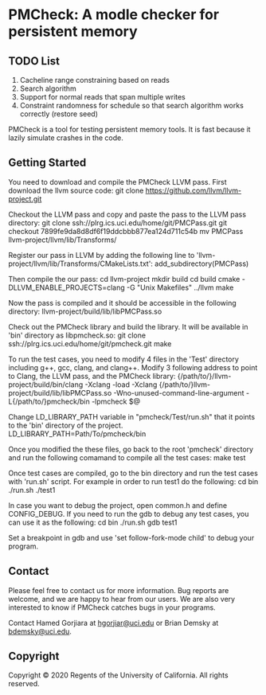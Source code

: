 PMCheck: A modle checker for persistent memory
=====================================================

TODO List
---------

1) Cacheline range constraining based on reads
2) Search algorithm
3) Support for normal reads that span multiple writes
4) Constraint randomness for schedule so that search algorithm works correctly (restore seed)


PMCheck is a tool for testing persistent memory tools. It is fast because it lazily simulate crashes in the code. 

Getting Started
---------------

You need to download and compile the PMCheck LLVM pass. First download the llvm source code:
    git clone https://github.com/llvm/llvm-project.git

Checkout the LLVM pass and copy and paste the pass to the LLVM pass directory:
    git clone ssh://plrg.ics.uci.edu/home/git/PMCPass.git
    git checkout 7899fe9da8d8df6f19ddcbbb877ea124d711c54b
    mv PMCPass llvm-project/llvm/lib/Transforms/

Register our pass in LLVM by adding the following line to 'llvm-project/llvm/lib/Transforms/CMakeLists.txt':
    add_subdirectory(PMCPass)
    
Then compile the our pass:
    cd llvm-project
    mkdir build
    cd build
    cmake -DLLVM_ENABLE_PROJECTS=clang -G "Unix Makefiles" ../llvm
    make

Now the pass is compiled and it should be accessible in the following directory:
    llvm-project/build/lib/libPMCPass.so

Check out the PMCheck library and build the library. It will be available in 'bin' directory as libpmcheck.so:
    git clone ssh://plrg.ics.uci.edu/home/git/pmcheck.git
    make

To run the test cases, you need to modify 4 files in the 'Test' directory including g++, gcc, clang, and clang++. Modify 3 following address to 
point to Clang, the LLVM pass, and the PMCheck library:
    {/path/to/}/llvm-project/build/bin/clang -Xclang -load -Xclang {/path/to/}llvm-project/build/lib/libPMCPass.so -Wno-unused-command-line-argument -L{/path/to/}pmcheck/bin -lpmcheck $@

Change LD_LIBRARY_PATH variable in "pmcheck/Test/run.sh" that it points to the 'bin' directory of the project.
    LD_LIBRARY_PATH=Path/To/pmcheck/bin
    
Once you modified the these files, go back to the root 'pmcheck' directory and run the following comamand to compile all the test cases:
    make test

Once test cases are compiled, go to the bin directory and run the test cases with 'run.sh' script. For example in order to run test1 do the following:
    cd bin
    ./run.sh ./test1

In case you want to debug the project, open common.h and define CONFIG_DEBUG. If you need to run the gdb to debug any test cases, you can use it as the following:
    cd bin
    ./run.sh gdb test1

Set a breakpoint in gdb and use 'set follow-fork-mode child' to debug your program.

Contact
-------

Please feel free to contact us for more information. Bug reports are welcome,
and we are happy to hear from our users. We are also very interested to know if
PMCheck catches bugs in your programs.

Contact Hamed Gorjiara at <hgorjiar@uci.edu> or Brian Demsky at <bdemsky@uci.edu>.


Copyright
---------

Copyright &copy; 2020 Regents of the University of California. All rights reserved.

